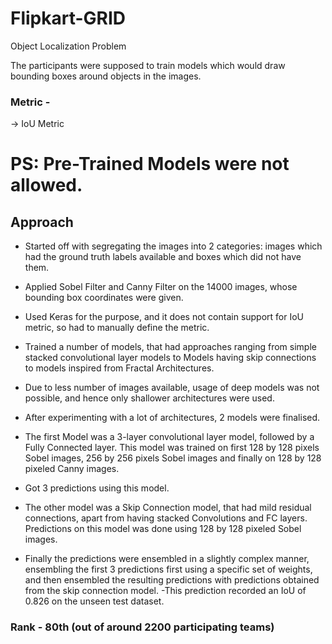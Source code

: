 # Flipkart-GRID
Object Localization Problem

The participants were supposed to train models which would draw bounding boxes around objects in the images.

### Metric -
-> IoU Metric

# PS: Pre-Trained Models were not allowed.

## Approach

- Started off with segregating the images into 2 categories: images which had the ground truth labels available and boxes which did not have them.
- Applied Sobel Filter and Canny Filter on the 14000 images, whose bounding box coordinates were given.
- Used Keras for the purpose, and it does not contain support for IoU metric, so had to manually define the metric. 
- Trained a number of models, that had approaches ranging from simple stacked convolutional layer models to Models having skip connections to models inspired from Fractal Architectures. 
- Due to less number of images available, usage of deep models was not possible, and hence only shallower architectures  were used.

- After experimenting with a lot of architectures, 2 models were finalised. 
- The first Model was a 3-layer convolutional layer model, followed by a Fully Connected layer.  This model was trained on first 128 by 128 pixels Sobel images, 256 by 256 pixels Sobel images and finally on 128 by 128 pixeled Canny images.
- Got 3 predictions using this model. 
- The other model was a Skip Connection model, that had mild residual connections, apart from having stacked Convolutions and FC layers. Predictions on this model was done using  128 by 128 pixeled Sobel images.
- Finally the predictions were ensembled in a slightly complex manner, ensembling the first 3 predictions first using a specific set of weights, and then ensembled the resulting predictions with predictions obtained from the skip connection model. 
-This prediction recorded an IoU of 0.826 on the unseen test dataset.


### Rank - 80th  (out of around 2200 participating teams)
